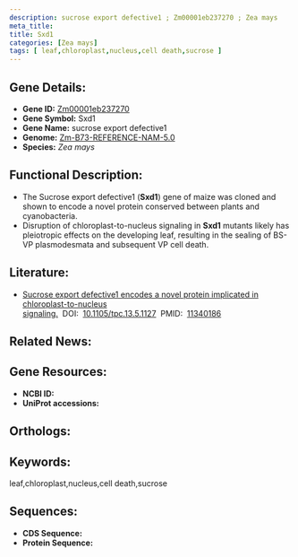 ```yaml
---
description: sucrose export defective1 ; Zm00001eb237270 ; Zea mays
meta_title:
title: Sxd1
categories: [Zea mays]
tags: [ leaf,chloroplast,nucleus,cell death,sucrose ]
---
```


## Gene Details:
- **Gene ID:**	[Zm00001eb237270]()
- **Gene Symbol:** Sxd1
- **Gene Name:** sucrose export defective1
- **Genome:** [Zm-B73-REFERENCE-NAM-5.0]()
- **Species:** *Zea mays*

## Functional Description:
   - The Sucrose export defective1 (**Sxd1**) gene of maize was cloned and shown to encode a novel protein conserved between plants and cyanobacteria.
   - Disruption of chloroplast-to-nucleus signaling in **Sxd1** mutants likely has pleiotropic effects on the developing leaf, resulting in the sealing of BS-VP plasmodesmata and subsequent VP cell death.

## Literature:
   - [Sucrose export defective1 encodes a novel protein implicated in chloroplast-to-nucleus signaling.]( https://academic.oup.com/plcell/article/13/5/1127/6009475?login=true)&nbsp;&nbsp;DOI:&nbsp;&nbsp;[10.1105/tpc.13.5.1127](https://academic.oup.com/plcell/article/13/5/1127/6009475?login=true)&nbsp;&nbsp;PMID:&nbsp;&nbsp;[11340186](https://pubmed.ncbi.nlm.nih.gov/11340186/)

## Related News:

## Gene Resources:
- **NCBI ID:** [](https://www.ncbi.nlm.nih.gov/gene/?term=)
- **UniProt accessions:** [](https://www.uniprot.org/uniprotkb//entry)

## Orthologs:

## Keywords:
leaf,chloroplast,nucleus,cell death,sucrose

## Sequences:
- **CDS Sequence:**
- **Protein Sequence:**
